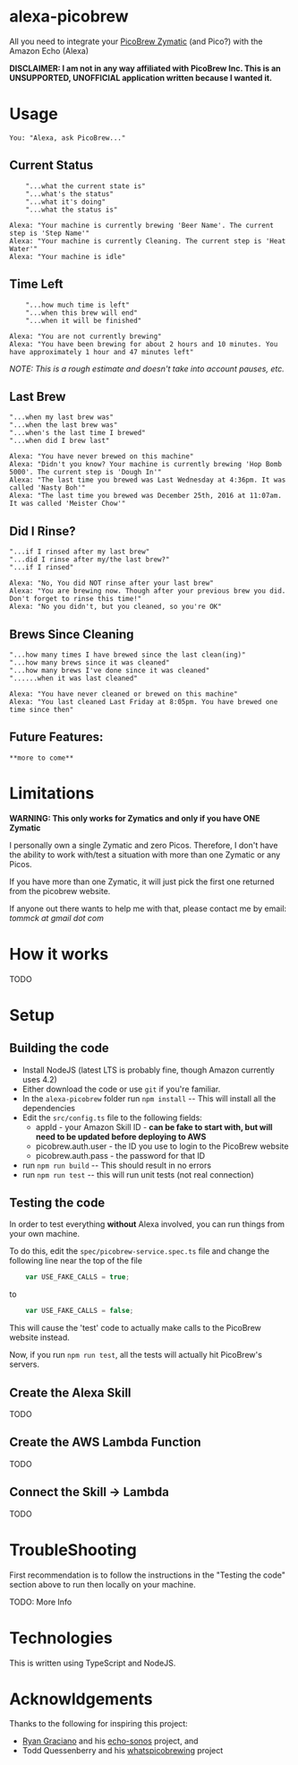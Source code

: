 # alexa-picobrew
All you need to integrate your [PicoBrew Zymatic](https://picobrew.com/Store/products/zymatic.cshtml) (and Pico?) with the Amazon Echo (Alexa)

**DISCLAIMER: I am not in any way affiliated with PicoBrew Inc. This is an UNSUPPORTED, UNOFFICIAL application written because I wanted it.**

# Usage
    You: "Alexa, ask PicoBrew..."

## Current Status
        "...what the current state is"
        "...what's the status"
        "...what it's doing"
        "...what the status is"

    Alexa: "Your machine is currently brewing 'Beer Name'. The current step is 'Step Name'"
    Alexa: "Your machine is currently Cleaning. The current step is 'Heat Water'"
    Alexa: "Your machine is idle"

## Time Left
        "...how much time is left"
        "...when this brew will end"
        "...when it will be finished"

    Alexa: "You are not currently brewing"
    Alexa: "You have been brewing for about 2 hours and 10 minutes. You have approximately 1 hour and 47 minutes left"

*NOTE: This is a rough estimate and doesn't take into account pauses, etc.*

## Last Brew

    "...when my last brew was"
    "...when the last brew was"
    "...when's the last time I brewed"
    "...when did I brew last"

    Alexa: "You have never brewed on this machine"
    Alexa: "Didn't you know? Your machine is currently brewing 'Hop Bomb 5000'. The current step is 'Dough In'"
    Alexa: "The last time you brewed was Last Wednesday at 4:36pm. It was called 'Nasty Boh'"
    Alexa: "The last time you brewed was December 25th, 2016 at 11:07am. It was called 'Meister Chow'"

## Did I Rinse?
    "...if I rinsed after my last brew"
    "...did I rinse after my/the last brew?"
    "...if I rinsed"

    Alexa: "No, You did NOT rinse after your last brew"
    Alexa: "You are brewing now. Though after your previous brew you did. Don't forget to rinse this time!"
    Alexa: "No you didn't, but you cleaned, so you're OK"

## Brews Since Cleaning
    "...how many times I have brewed since the last clean(ing)"
    "...how many brews since it was cleaned"
    "...how many brews I've done since it was cleaned"
    "......when it was last cleaned"

    Alexa: "You have never cleaned or brewed on this machine"
    Alexa: "You last cleaned Last Friday at 8:05pm. You have brewed one time since then"

## Future Features:

    **more to come**

# Limitations
**WARNING: This only works for Zymatics and only if you have ONE Zymatic**

I personally own a single Zymatic and zero Picos.
Therefore, I don't have the ability to work with/test a situation with more than one Zymatic or any Picos.

If you have more than one Zymatic, it will just pick the first one returned from the picobrew website.

If anyone out there wants to help me with that, please contact me by email: *tommck at gmail dot com*

# How it works
TODO

# Setup

## Building the code

* Install NodeJS (latest LTS is probably fine, though Amazon currently uses 4.2)
* Either download the code or use `git` if you're familiar.
* In the `alexa-picobrew` folder run `npm install` -- This will install all the dependencies
* Edit the `src/config.ts` file to the following fields:
  * appId - your Amazon Skill ID - **can be fake to start with, but will need to be updated before deploying to AWS**
  * picobrew.auth.user - the ID you use to login to the PicoBrew website
  * picobrew.auth.pass - the password for that ID
* run `npm run build` -- This should result in no errors
* run `npm run test` -- this will run unit tests (not real connection)

## Testing the code
In order to test everything **without** Alexa involved, you can run things from your own machine.

To do this, edit the `spec/picobrew-service.spec.ts` file and change the following line near the top of the file

```js
    var USE_FAKE_CALLS = true;
```
to
```js
    var USE_FAKE_CALLS = false;
```

This will cause the 'test' code to actually make calls to the PicoBrew website instead.

Now, if you run `npm run test`, all the tests will actually hit PicoBrew's servers.

## Create the Alexa Skill
TODO

## Create the AWS Lambda Function
TODO

## Connect the Skill -> Lambda
TODO

# TroubleShooting
First recommendation is to follow the instructions in the "Testing the code" section above to run then locally on your machine.

TODO: More Info

# Technologies
This is written using TypeScript and NodeJS.

# Acknowldgements
Thanks to the following for inspiring this project:
* [Ryan Graciano](http://ryangraciano.com) and his [echo-sonos](https://github.com/rgraciano/echo-sonos) project, and
* Todd Quessenberry and his [whatspicobrewing](https://github.com/toddq/whatspicobrewing) project
